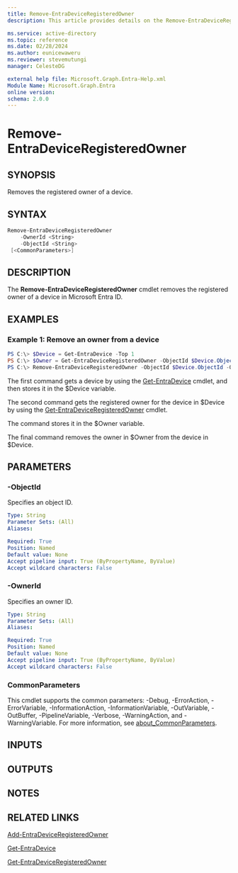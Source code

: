 ```yaml
---
title: Remove-EntraDeviceRegisteredOwner
description: This article provides details on the Remove-EntraDeviceRegisteredOwner command.

ms.service: active-directory
ms.topic: reference
ms.date: 02/28/2024
ms.author: eunicewaweru
ms.reviewer: stevemutungi
manager: CelesteDG

external help file: Microsoft.Graph.Entra-Help.xml
Module Name: Microsoft.Graph.Entra
online version:
schema: 2.0.0
---
```


# Remove-EntraDeviceRegisteredOwner

## SYNOPSIS
Removes the registered owner of a device.

## SYNTAX

```powershell
Remove-EntraDeviceRegisteredOwner 
    -OwnerId <String> 
    -ObjectId <String> 
 [<CommonParameters>]
```

## DESCRIPTION
The **Remove-EntraDeviceRegisteredOwner** cmdlet removes the registered owner of a device in Microsoft Entra ID.

## EXAMPLES

### Example 1: Remove an owner from a device
```powershell
PS C:\> $Device = Get-EntraDevice -Top 1
PS C:\> $Owner = Get-EntraDeviceRegisteredOwner -ObjectId $Device.ObjectId
PS C:\> Remove-EntraDeviceRegisteredOwner -ObjectId $Device.ObjectId -OwnerId $Owner.ObjectId
```

The first command gets a device by using the [Get-EntraDevice](./Get-EntraDevice.md) cmdlet, and then stores it in the $Device variable.  

The second command gets the registered owner for the device in $Device by using the [Get-EntraDeviceRegisteredOwner](./Get-EntraDeviceRegisteredOwner.md) cmdlet.  

The command stores it in the $Owner variable.  

The final command removes the owner in $Owner from the device in $Device.

## PARAMETERS

### -ObjectId
Specifies an object ID.

```yaml
Type: String
Parameter Sets: (All)
Aliases:

Required: True
Position: Named
Default value: None
Accept pipeline input: True (ByPropertyName, ByValue)
Accept wildcard characters: False
```

### -OwnerId
Specifies an owner ID.

```yaml
Type: String
Parameter Sets: (All)
Aliases:

Required: True
Position: Named
Default value: None
Accept pipeline input: True (ByPropertyName, ByValue)
Accept wildcard characters: False
```

### CommonParameters
This cmdlet supports the common parameters: -Debug, -ErrorAction, -ErrorVariable, -InformationAction, -InformationVariable, -OutVariable, -OutBuffer, -PipelineVariable, -Verbose, -WarningAction, and -WarningVariable. For more information, see [about_CommonParameters](https://go.microsoft.com/fwlink/?LinkID=113216).

## INPUTS

## OUTPUTS

## NOTES

## RELATED LINKS

[Add-EntraDeviceRegisteredOwner](Add-EntraDeviceRegisteredOwner.md)

[Get-EntraDevice](Get-EntraDevice.md)

[Get-EntraDeviceRegisteredOwner](Get-EntraDeviceRegisteredOwner.md)

